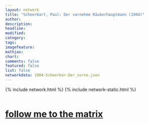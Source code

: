 ```yaml
---
layout: network
title: "Scheerbart, Paul: Der vornehme Räuberhauptmann (1904)"
author:
description:
headline:
modified:
category:
tags: 
imagefeature: 
mathjax: 
chart: 
comments: false
featured: false
list: false
networkdata: 1904-Scheerbar-Der_vorne.json
---
```

{% include network.html %}
{% include network-static.html %}
<div class="row">
  <div class="small-5 small-centered columns"><a href="/matrix182"><h1>follow me to the matrix</h1></a>
</div>
</div>
